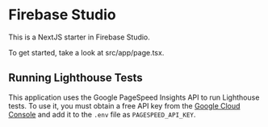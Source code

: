 # Firebase Studio

This is a NextJS starter in Firebase Studio.

To get started, take a look at src/app/page.tsx.

## Running Lighthouse Tests

This application uses the Google PageSpeed Insights API to run Lighthouse tests. To use it, you must obtain a free API key from the [Google Cloud Console](https://console.cloud.google.com/apis/credentials) and add it to the `.env` file as `PAGESPEED_API_KEY`.
